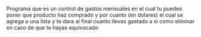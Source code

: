 Programa que es un control de gastos mensuales en el cual tu puedes poner que producto haz comprado y por cuanto (en dolares) el cual se agrega a una lista y te dara al final cuanto llevas gastado a si como eliminar en caso de que te hayas equivocado
